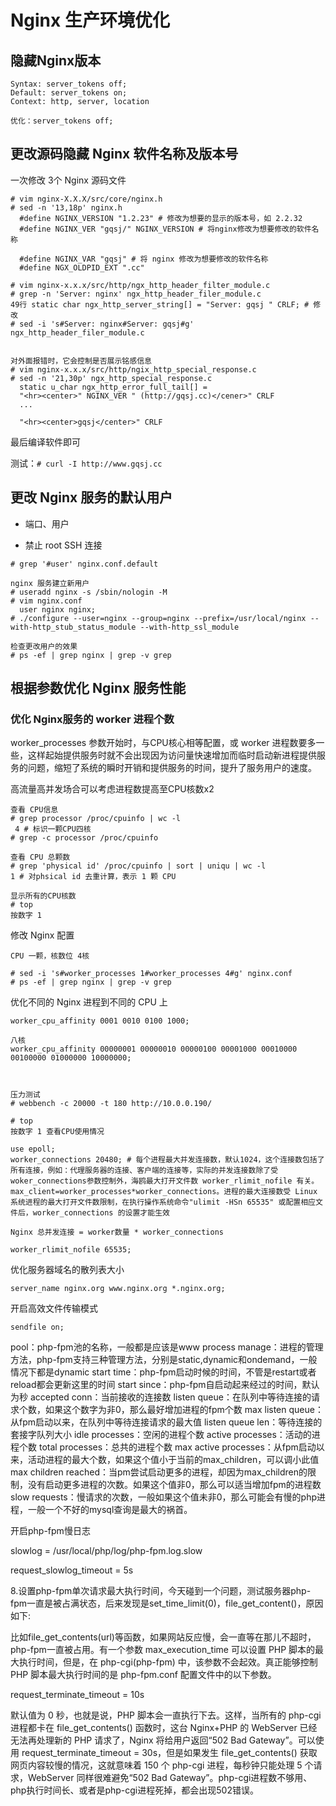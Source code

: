# Nginx 生产环境优化

## 隐藏Nginx版本

```
Syntax: server_tokens off;
Default: server_tokens on;
Context: http, server, location

优化：server_tokens off;
```

## 更改源码隐藏 Nginx 软件名称及版本号

一次修改 3个 Nginx 源码文件

```
# vim nginx-X.X.X/src/core/nginx.h
# sed -n '13,18p' nginx.h
  #define NGINX_VERSION "1.2.23" # 修改为想要的显示的版本号，如 2.2.32
  #define NGINX_VER "gqsj/" NGINX_VERSION # 将nginx修改为想要修改的软件名称
  
  #define NGINX_VAR "gqsj" # 将 nginx 修改为想要修改的软件名称
  #define NGX_OLDPID_EXT ".cc"

# vim nginx-x.x.x/src/http/ngx_http_header_filter_module.c
# grep -n 'Server: nginx' ngx_http_header_filer_module.c
49行 static char ngx_http_server_string[] = "Server: gqsj " CRLF; # 修改
# sed -i 's#Server: nginx#Server: gqsj#g' ngx_http_header_filer_module.c


对外面报错时，它会控制是否展示铭感信息
# vim nginx-x.x.x/src/http/ngix_http_special_response.c
# sed -n '21,30p' ngx_http_special_response.c
  static u_char ngx_http_error_full_tail[] = 
  "<hr><center>" NGINX_VER " (http://gqsj.cc)</cener>" CRLF
  ...

  "<hr><center>gqsj</center>" CRLF

```

最后编译软件即可

测试：`# curl -I http://www.gqsj.cc`

## 更改 Nginx 服务的默认用户

- 端口、用户

- 禁止 root SSH 连接

```
# grep '#user' nginx.conf.default

nginx 服务建立新用户
# useradd nginx -s /sbin/nologin -M
# vim nginx.conf
  user nginx nginx;
# ./configure --user=nginx --group=nginx --prefix=/usr/local/nginx --with-http_stub_status_module --with-http_ssl_module

检查更改用户的效果
# ps -ef | grep nginx | grep -v grep
```

## 根据参数优化 Nginx 服务性能

### 优化 Nginx服务的 worker 进程个数

worker_processes 参数开始时，与CPU核心相等配置，或 worker 进程数要多一些，这样起始提供服务时就不会出现因为访问量快速增加而临时启动新进程提供服务的问题，缩短了系统的瞬时开销和提供服务的时间，提升了服务用户的速度。

高流量高并发场合可以考虑进程数提高至CPU核数x2

```
查看 CPU信息
# grep processor /proc/cpuinfo | wc -l
 4 # 标识一颗CPU四核
# grep -c processor /proc/cpuinfo

查看 CPU 总颗数
# grep 'physical id' /proc/cpuinfo | sort | uniqu | wc -l
1 # 对phsical id 去重计算，表示 1 颗 CPU

显示所有的CPU核数
# top 
按数字 1

```


修改 Nginx 配置
```
CPU 一颗，核数位 4核

# sed -i 's#worker_processes 1#worker_processes 4#g' nginx.conf
# ps -ef | grep nginx | grep -v grep

```

优化不同的 Nginx 进程到不同的 CPU 上

```
worker_cpu_affinity 0001 0010 0100 1000;

八核
worker_cpu_affinity 00000001 00000010 00000100 00001000 00010000 00100000 01000000 10000000;



压力测试
# webbench -c 20000 -t 180 http://10.0.0.190/

# top
按数字 1 查看CPU使用情况
```

```
use epoll;
worker_connections 20480; # 每个进程最大并发连接数，默认1024，这个连接数包括了所有连接，例如：代理服务器的连接、客户端的连接等，实际的并发连接数除了受woker_connections参数控制外，海鸥最大打开文件数 worker_rlimit_nofile 有关。 max_client=worker_processes*worker_connections。进程的最大连接数受 Linux 系统进程的最大打开文件数限制，在执行操作系统命令"ulimit -HSn 65535" 或配置相应文件后，worker_connections 的设置才能生效

Nginx 总并发连接 = worker数量 * worker_connections

worker_rlimit_nofile 65535;
```

优化服务器域名的散列表大小
```
server_name nginx.org www.nginx.org *.nginx.org;
```

开启高效文件传输模式
```
sendfile on;
```


pool：php-fpm池的名称，一般都是应该是www
process manage：进程的管理方法，php-fpm支持三种管理方法，分别是static,dynamic和ondemand，一般情况下都是dynamic
start time：php-fpm启动时候的时间，不管是restart或者reload都会更新这里的时间
start since：php-fpm自启动起来经过的时间，默认为秒
accepted conn：当前接收的连接数
listen queue：在队列中等待连接的请求个数，如果这个数字为非0，那么最好增加进程的fpm个数
max listen queue：从fpm启动以来，在队列中等待连接请求的最大值
listen queue len：等待连接的套接字队列大小
idle processes：空闲的进程个数
active processes：活动的进程个数
total processes：总共的进程个数
max active processes：从fpm启动以来，活动进程的最大个数，如果这个值小于当前的max_children，可以调小此值
max children reached：当pm尝试启动更多的进程，却因为max_children的限制，没有启动更多进程的次数。如果这个值非0，那么可以适当增加fpm的进程数
slow requests：慢请求的次数，一般如果这个值未非0，那么可能会有慢的php进程，一般一个不好的mysql查询是最大的祸首。

开启php-fpm慢日志

slowlog = /usr/local/php/log/php-fpm.log.slow

request_slowlog_timeout = 5s

8.设置php-fpm单次请求最大执行时间，今天碰到一个问题，测试服务器php-fpm一直是被占满状态，后来发现是set_time_limit(0)，file_get_content()，原因如下:

比如file_get_contents(url)等函数，如果网站反应慢，会一直等在那儿不超时，php-fpm一直被占用。有一个参数 max_execution_time 可以设置 PHP 脚本的最大执行时间，但是，在 php-cgi(php-fpm) 中，该参数不会起效。真正能够控制 PHP 脚本最大执行时间的是 php-fpm.conf 配置文件中的以下参数。

request_terminate_timeout = 10s

默认值为 0 秒，也就是说，PHP 脚本会一直执行下去。这样，当所有的 php-cgi 进程都卡在 file_get_contents() 函数时，这台 Nginx+PHP 的 WebServer 已经无法再处理新的 PHP 请求了，Nginx 将给用户返回“502 Bad Gateway”。可以使用 request_terminate_timeout = 30s，但是如果发生 file_get_contents() 获取网页内容较慢的情况，这就意味着 150 个 php-cgi 进程，每秒钟只能处理 5 个请求，WebServer 同样很难避免“502 Bad Gateway”。php-cgi进程数不够用、php执行时间长、或者是php-cgi进程死掉，都会出现502错误。